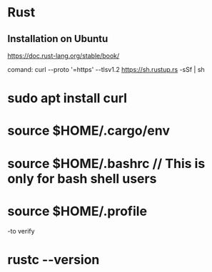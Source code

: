 # Rust

## Installation on Ubuntu
https://doc.rust-lang.org/stable/book/

comand: curl --proto '=https' --tlsv1.2 https://sh.rustup.rs -sSf | sh

# sudo apt  install curl
# source $HOME/.cargo/env
# source $HOME/.bashrc  // This is only for bash shell users 
# source $HOME/.profile
-to verify
# rustc --version